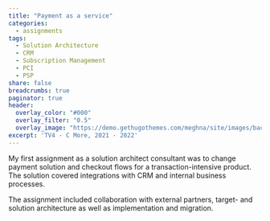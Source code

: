 ```yaml
---
title: "Payment as a service"
categories: 
  - assignments
tags:
  - Solution Architecture
  - CRM
  - Subscription Management
  - PCI
  - PSP
share: false
breadcrumbs: true
paginator: true
header:
  overlay_color: "#000"
  overlay_filter: "0.5"
  overlay_image: "https://demo.gethugothemes.com/meghna/site/images/backgrounds/hero-area.jpg"
excerpt: 'TV4 - C More, 2021 - 2022'
---
```


My first assignment as a solution architect consultant was to change payment solution and checkout flows for a transaction-intensive product. 
The solution covered integrations with CRM and internal business processes. 

The assignment included collaboration with external partners, target- and solution architecture as well as implementation and migration. 




